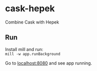 # cask-hepek
Combine Cask with Hepek

## Run
Install mill and run:  
`mill -w app.runBackground`

Go to [localhost:8080](http://localhost:8080) and see app running.
